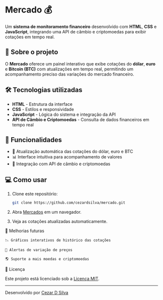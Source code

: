 # Mercado 💰

Um **sistema de monitoramento financeiro** desenvolvido com **HTML**, **CSS** e **JavaScript**, integrando uma API de câmbio e criptomoedas para exibir cotações em tempo real.

## 🚀 Sobre o projeto

O **Mercado** oferece um painel interativo que exibe cotações do **dólar**, **euro** e **Bitcoin (BTC)** com atualizações em tempo real, permitindo um acompanhamento preciso das variações do mercado financeiro.

## 🛠 Tecnologias utilizadas

- **HTML** - Estrutura da interface
- **CSS** - Estilos e responsividade
- **JavaScript** - Lógica do sistema e integração da API
- **API de Câmbio e Criptomoedas** - Consulta de dados financeiros em tempo real

## 📌 Funcionalidades

- 📡 Atualização automática das cotações do dólar, euro e BTC
- 📊 Interface intuitiva para acompanhamento de valores
- 🔄 Integração com API de câmbio e criptomoedas

## 💻 Como usar

1. Clone este repositório:
   ```sh
   git clone https://github.com/cezardsilva/mercado.git

2. Abra [Mercados](https://www.cdsconsulting.com.br/mercado/) em um navegador.

3. Veja as cotações atualizadas automaticamente.

📌 Melhorias futuras

    📉 Gráficos interativos de histórico das cotações

    🔔 Alertas de variação de preços

    🌎 Suporte a mais moedas e criptomoedas

📝 Licença

Este projeto está licenciado sob a [Licença MIT](LICENSE).

---
Desenvolvido por [Cezar D Silva](https://github.com/cezardsilva)
